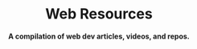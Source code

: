 <h1 align="center">Web Resources</h1>
<div align="center"><strong>A compilation of web dev articles, videos, and repos.</strong></div>
